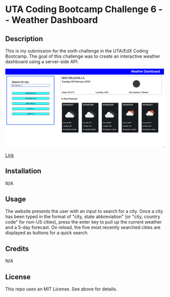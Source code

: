 # UTA Coding Bootcamp Challenge 6 -- Weather Dashboard

## Description

This is my submission for the sixth challenge in the UTA/EdX Coding Bootcamp. The goal of this challenge was to create an interactive weather dashboard using a server-side API.

<img src="./assets/images/Screenshot.png"/>



<a href="https://github.com/FailedPastry/Challenge-06.git">Link</a>



## Installation

N/A



## Usage

The website presents the user with an input to search for a city. Once a city has been typed in the format of "city, state abbreviation" (or "city, country code" for non-US cities), press the enter key to pull up the current weather and a 5-day forecast. On reload, the five most recently searched cities are displayed as buttons for a quick search. 

## Credits

N/A

## License

This repo uses an MIT License. See above for details.
